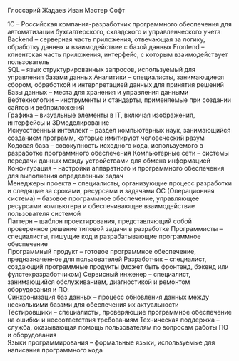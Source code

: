 Глоссарий
Жадаев Иван
Мастер Софт

1С – Российская компания-разработчик программного обеспечения для автоматизации бухгалтерского, складского и управленческого учета
Backend – серверная часть приложения, отвечающая за логику, обработку данных и взаимодействие с базой данных 
Frontend – клиентская часть приложения, интерфейс, с которым взаимодействует пользователь   
SQL – язык структурированных запросов, используемый для управления базами данных
Аналитики – специалисты, занимающиеся сбором, обработкой и интерпретацией данных для принятия решений
Базы данных – места для хранения и управления данными  
Вебтехнологии – инструменты и стандарты, применяемые при создании сайтов и вебприложений   
Графика – визуальные элементы в IT, включая изображения, интерфейсы и 3Dмоделирование  
Искусственный интеллект – раздел компьютерных наук, занимающийся созданием программ, которые имитируют человеческий разум  
Кодовая база – совокупность исходного кода, используемого в разработке программного обеспечения 
Компьютерные сети – системы передачи данных между устройствами для обмена информацией
Конфигурация – настройки аппаратного и программного обеспечения для выполнения определенных задач  
Менеджеры проекта – специалисты, организующие процесс разработки и следящие за сроками, ресурсами и задачами 
ОС (Операционная система) – базовое программное обеспечение, управляющее ресурсами компьютера и обеспечивающее взаимодействие пользователя  системой  
Паттерн – шаблон проектирования, представляющий собой проверенное решение типовой задачи в разработке
Программисты – специалисты, пишущие код и разрабатывающие программное обеспечение  
Программный продукт – готовое программное обеспечение, предназначенное для пользователей
Разработчик – специалист, создающий программные продукты (может быть фронтенд, бэкенд или фулстекразработчиком)
Сервисный инженер – специалист, занимающийся обслуживанием, диагностикой и ремонтом оборудования и ПО.  
Синхронизация баз данных – процесс обновления данных между несколькими базами для обеспечения их актуальности  
Тестировщики – специалисты, проверяющие программное обеспечение на ошибки и несоответствия требованиям 
Техническая поддержка – служба, оказывающая помощь пользователям по вопросам работы ПО и оборудования  
Языки программирования – формальные языки, используемые для написания программного кода  

